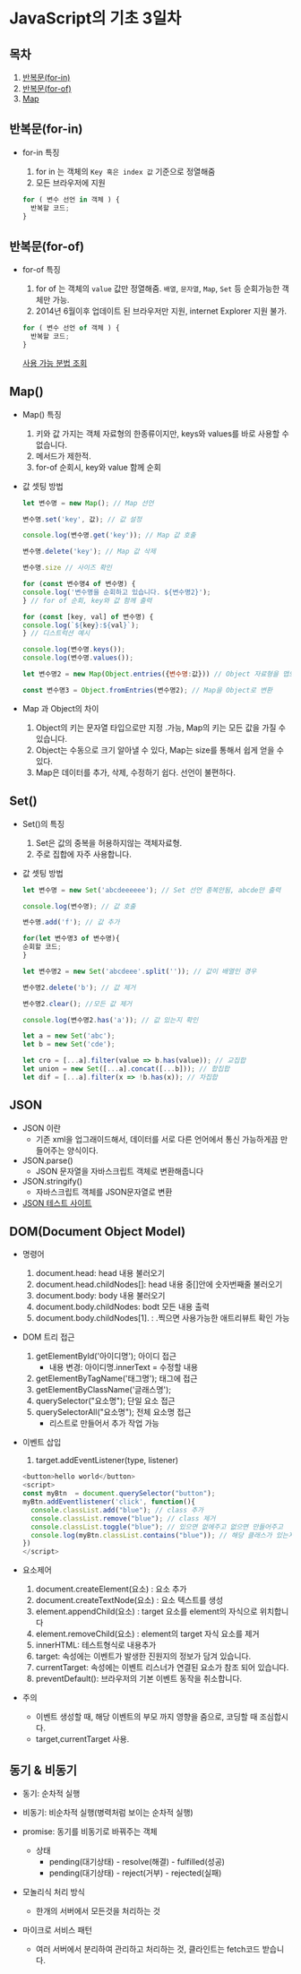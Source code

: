 # JavaScript의 기초 3일차

## 목차

1. [반복문(for-in)](#반복문for-in)
2. [반복문(for-of)](#반복문for-of)
3. [Map](#map)

## 반복문(for-in)

* for-in 특징  
  1. for in 는  객체의 `Key 혹은 index 값` 기준으로 정열해줌
  2. 모든 브라우저에 지원

    ```js
    for ( 변수 선언 in 객체 ) {
      반복할 코드;
    } 
    ```

## 반복문(for-of)

* for-of 특징  
  1. for of 는 객체의 `value` 값만 정열해줌. `배열`, `문자열`, `Map`, `Set` 등 순회가능한 객체만 가능.
  2. 2014년 6월이후 업데이트 된 브라우저만 지원, internet Explorer 지원 불가.

    ```js
    for ( 변수 선언 of 객체 ) {
      반복할 코드;
    } 
    ```
  [사용 가능 분법 조회](https://caniuse.com/)

## Map()

* Map() 특징
  1. 키와 값 가지는 객체 자료형의 한종류이지만, keys와 values를 바로 사용할 수 없습니다.
  2. 메서드가 제한적.
  3. for-of 순회시, key와 value 함께 순회

* 값 셋팅 방법

  ```js
  let 변수명 = new Map(); // Map 선언

  변수명.set('key', 값); // 값 설정

  console.log(변수명.get('key')); // Map 값 호출
  
  변수명.delete('key'); // Map 값 삭제

  변수명.size // 사이즈 확인

  for (const 변수명4 of 변수명) {
  console.log('변수명을 순회하고 있습니다. ${변수명2}');
  } // for of 순회, key와 값 함께 출력

  for (const [key, val] of 변수명) {
  console.log(`${key}:${val}`);
  } // 디스트럭션 예시

  console.log(변수명.keys());
  console.log(변수명.values()); 
  
  let 변수명2 = new Map(Object.entries({변수명:값})) // Object 자료형을 맵으로 반환하기

  const 변수명3 = Object.fromEntries(변수명2); // Map을 Object로 변환

  ```

* Map 과 Object의 차이
  1. Object의 키는 문자열 타입으로만 지정 .가능, Map의 키는 모든 값을 가질 수 있습니다.
  2. Object는 수동으로 크기 알아낼 수 있다, Map는 size를 통해서 쉽게 얻을 수 있다.
  3. Map은 데이터를 추가, 삭제, 수정하기 쉽다.
  선언이 불편하다.
  
## Set()

* Set()의 특징
  1. Set은 값의 중복을 허용하지않는 객체자료형.
  2. 주로 집합에 자주 사용합니다.
* 값 셋팅 방법

  ```js
  let 변수명 = new Set('abcdeeeeee'); // Set 선언 종복안됨, abcde만 출력
  
  console.log(변수명); // 값 호출

  변수명.add('f'); // 값 추가

  for(let 변수명3 of 변수명){
  순회할 코드;
  }
  
  let 변수명2 = new Set('abcdeee'.split('')); // 값이 배열인 경우

  변수명2.delete('b'); // 값 제거

  변수명2.clear(); //모든 값 제거

  console.log(변수명2.has('a')); // 값 있는지 확인

  let a = new Set('abc');
  let b = new Set('cde');

  let cro = [...a].filter(value => b.has(value)); // 교집합
  let union = new Set([...a].concat([...b])); // 합집합
  let dif = [...a].filter(x => !b.has(x)); // 차집합
  ```

## JSON

* JSON 이란
  * 기존 xml을 업그래이드해서, 데이터를 서로 다른 언어에서 통신 가능하게끔 만들어주는 양식이다.
* JSON.parse()
  * JSON 문자열을 자바스크립트 객체로 변환해줍니다
* JSON.stringify()
  * 자바스크립트 객체를 JSON문자열로 변환
* [JSON 테스트 사이트](https://datagenerator.co.kr/)

## DOM(Document Object Model)

* 명령어
  1. document.head: head 내용 불러오기
  2. document.head.childNodes[]: head 내용 중[]안에 숫자번째줄 불러오기
  3. document.body: body 내용 불러오기
  4. document.body.childNodes: bodt 모든 내용 출력
  5. document.body.childNodes[1]. : .찍으면 사용가능한 애트리뷰트 확인 가능
* DOM 트리 접근
  1. getElementById('아이디명'); 아이디 접근
     * 내용 변경: 아이디명.innerText = 수정할 내용
  2. getElementByTagName('태그명'); 태그에 접근
  3. getElementByClassName('글래스명');
  4. querySelector("요소명"); 단일 요소 접근
  5. querySelectorAll("요소명"); 전체 요소명 접근
      * 리스트로 만들어서 추가 작업 가능
* 이벤트 삽입
  1. target.addEventListener(type, listener)

    ```js
    <button>hello world</button>
    <script>
    const myBtn  = document.querySelector("button");
    myBtn.addEventlistener('click', function(){
      console.classList.add("blue"); // class 추가
      console.classList.remove("blue"); // class 제거
      console.classList.toggle("blue"); // 있으면 없에주고 없으면 만들어주고
      console.log(myBtn.classList.contains("blue")); // 해당 클래스가 있는지 확인
    })
    </script>
    ```

* 요소제어
  1. document.createElement(요소) : 요소 추가
  2. document.createTextNode(요소) : 요소 텍스트를 생성
  3. element.appendChild(요소) : target 요소를 element의 자식으로 위치합니다
  4. element.removeChild(요소) : element의 target 자식 요소를 제거
  5. innerHTML: 테스트형식로 내용추가
  6. target: 속성에는 이벤트가 발생한 진원지의 정보가 담겨 있습니다.
  7. currentTarget: 속성에는 이벤트 리스너가 연결된 요소가 참조 되어 있습니다.
  8. preventDefault(): 브라우저의 기본 이벤트 동작을 취소합니다.


* 주의
  * 이벤트 생성할 때, 해당 이벤트의 부모 까지 영향을 줌으로, 코딩할 때 조심합시다.
  * target,currentTarget 사용.


## 동기 & 비동기

* 동기: 순차적 실행
* 비동기: 비순차적 실행(병력처럼 보이는 순차적 실행)

* promise: 동기를 비동기로 바꿔주는 객체
  * 상태
    * pending(대기상태) - resolve(해결) - fulfilled(성공)
    * pending(대기상태) - reject(거부) - rejected(실패)
* 모놀리식 처리 방식
  * 한개의 서버에서 모든것을 처리하는 것
* 마이크로 서비스 패턴
  * 여러 서버에서 분리하여 관리하고 처리하는 것, 클라인트는 fetch코드 받습니다.

